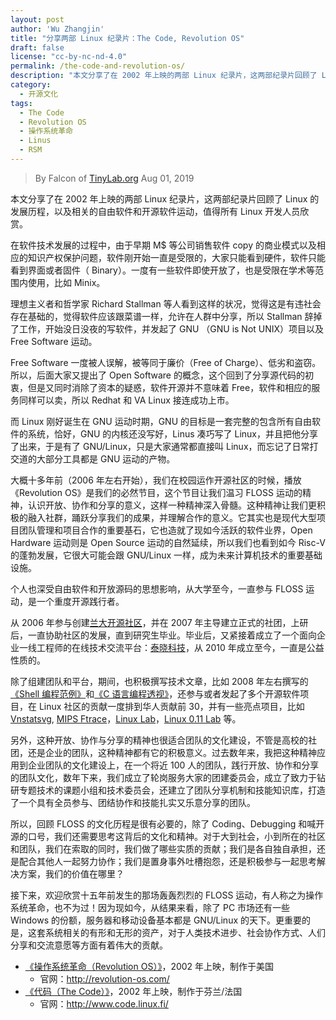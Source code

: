 ```yaml
---
layout: post
author: 'Wu Zhangjin'
title: "分享两部 Linux 纪录片：The Code, Revolution OS"
draft: false
license: "cc-by-nc-nd-4.0"
permalink: /the-code-and-revolution-os/
description: "本文分享了在 2002 年上映的两部 Linux 纪录片，这两部纪录片回顾了 Linux 的发展历程，以及相关的自由软件和开源软件运动，值得所有 Linux 开发人员欣赏。"
category:
  - 开源文化
tags:
  - The Code
  - Revolution OS
  - 操作系统革命
  - Linus
  - RSM
---
```


> By Falcon of [TinyLab.org][1]
> Aug 01, 2019

本文分享了在 2002 年上映的两部 Linux 纪录片，这两部纪录片回顾了 Linux 的发展历程，以及相关的自由软件和开源软件运动，值得所有 Linux 开发人员欣赏。

在软件技术发展的过程中，由于早期 M$ 等公司销售软件 copy 的商业模式以及相应的知识产权保护问题，软件刚开始一直是受限的，大家只能看到硬件，软件只能看到界面或者固件（ Binary）。一度有一些软件即使开放了，也是受限在学术等范围内使用，比如 Minix。

理想主义者和哲学家 Richard Stallman 等人看到这样的状况，觉得这是有违社会存在基础的，觉得软件应该跟菜谱一样，允许在人群中分享，所以 Stallman 辞掉了工作，开始没日没夜的写软件，并发起了 GNU （GNU is Not UNIX）项目以及 Free Software 运动。

Free Software 一度被人误解，被等同于廉价（Free of Charge）、低劣和盗窃。所以，后面大家又提出了 Open Software 的概念，这个回到了分享源代码的初衷，但是又同时消除了资本的疑惑，软件开源并不意味着 Free，软件和相应的服务同样可以卖，所以 Redhat 和 VA Linux 接连成功上市。

而 Linux 刚好诞生在 GNU 运动时期，GNU 的目标是一套完整的包含所有自由软件的系统，恰好，GNU 的内核还没写好，Linus 凑巧写了 Linux，并且把他分享了出来，于是有了 GNU/Linux，只是大家通常都直接叫 Linux，而忘记了日常打交道的大部分工具都是 GNU 运动的产物。

大概十多年前（2006 年左右开始），我们在校园运作开源社区的时候，播放《Revolution OS》是我们的必然节目，这个节目让我们温习 FLOSS 运动的精神，认识开放、协作和分享的意义，这样一种精神深入骨髓。这种精神让我们更积极的融入社群，踊跃分享我们的成果，并理解合作的意义。它其实也是现代大型项目团队管理和项目合作的重要基石，它也造就了现如今活跃的软件业界，Open Hardware 运动则是 Open Source 运动的自然延续，所以我们也看到如今 Risc-V 的蓬勃发展，它很大可能会跟 GNU/Linux 一样，成为未来计算机技术的重要基础设施。

个人也深受自由软件和开放源码的思想影响，从大学至今，一直参与 FLOSS 运动，是一个重度开源践行者。

从 2006 年参与创建[兰大开源社区](http://oss.lzu.edu.cn)，并在 2007 年主导建立正式的社团，上研后，一直协助社区的发展，直到研究生毕业。毕业后，又紧接着成立了一个面向企业一线工程师的在线技术交流平台：[泰晓科技](http://tinylab.org)，从 2010 年成立至今，一直是公益性质的。

除了组建团队和平台，期间，也积极撰写技术文章，比如 2008 年左右撰写的[《Shell 编程范例》](/open-shell-book)和[《C 语言编程透视》](/open-c-book)，还参与或者发起了多个开源软件项目，在 Linux 社区的贡献一度排到华人贡献前 30，并有一些亮点项目，比如 [Vnstatsvg](/vnstatsvg), [MIPS Ftrace](https://lwn.net/Articles/335320/)，[Linux Lab](/linux-lab)，[Linux 0.11 Lab](/linux-0.11-lab) 等。

另外，这种开放、协作与分享的精神也很适合团队的文化建设，不管是高校的社团，还是企业的团队，这种精神都有它的积极意义。过去数年来，我把这种精神应用到企业团队的文化建设上，在一个将近 100 人的团队，践行开放、协作和分享的团队文化，数年下来，我们成立了轮岗服务大家的团建委员会，成立了致力于钻研专题技术的课题小组和技术委员会，还建立了团队分享机制和技能知识库，打造了一个具有全员参与、团结协作和技能扎实又乐意分享的团队。

所以，回顾 FLOSS 的文化历程是很有必要的，除了 Coding、Debugging 和喊开源的口号，我们还需要思考这背后的文化和精神。对于大到社会，小到所在的社区和团队，我们在索取的同时，我们做了哪些实质的贡献；我们是各自独自承担，还是配合其他人一起努力协作；我们是置身事外吐槽抱怨，还是积极参与一起思考解决方案，我们的价值在哪里？

接下来，欢迎欣赏十五年前发生的那场轰轰烈烈的 FLOSS 运动，有人称之为操作系统革命，也不为过！因为现如今，从结果来看，除了 PC 市场还有一些 Windows 的份额，服务器和移动设备基本都是 GNU/Linux 的天下。更重要的是，这套系统相关的有形和无形的资产，对于人类技术进步、社会协作方式、人们分享和交流意愿等方面有着伟大的贡献。

* [《操作系统革命（Revolution OS）》](https://www.bilibili.com/video/av9512574)，2002 年上映，制作于美国
  * 官网：<http://revolution-os.com/>
* [《代码（The Code）》](https://www.bilibili.com/video/av4242055)，2002 年上映，制作于芬兰/法国
  * 官网：<http://www.code.linux.fi/>

[1]: http://tinylab.org
